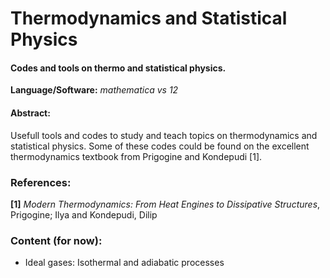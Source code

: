 # Thermodynamics and Statistical Physics

#### Codes and tools on thermo and statistical physics.

**Language/Software:** *mathematica vs 12*

#### Abstract:
Usefull tools and codes to study and teach topics on thermodynamics and statistical physics. Some of these codes could be found on the excellent thermodynamics textbook from Prigogine and Kondepudi [1].


### References: 

**[1]** *Modern Thermodynamics: From Heat Engines to Dissipative Structures*, Prigogine; Ilya and Kondepudi, Dilip


### Content (for now):

- Ideal gases: Isothermal and adiabatic processes
